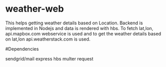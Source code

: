 # weather-web

This helps getting weather details based on Location. Backend is implemented in Nodejs and data is rendered with hbs. 
To fetch lat,lon, api.mapbox.com webservice is used and to get the weather details based on lat,lon api.weatherstack.com is used.


#Dependencies

sendgrid/mail
express
hbs
multer
request

